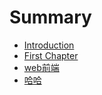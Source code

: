 # Summary

* [Introduction](README.md)
* [First Chapter](chapter1.md)
* [web前端](webqian-duan.md)
* [哈哈](ha-ha.md)

